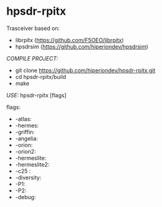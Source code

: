 # hpsdr-rpitx
Trasceiver based on:
- librpitx (https://github.com/F5OEO/librpitx)
- hpsdrsim (https://github.com/hiperiondev/hpsdrsim)

*COMPILE PROJECT:*
- git clone https://github.com/hiperiondev/hpsdr-rpitx.git
- cd hpsdr-rpitx/build
- make

*USE:*
hpsdr-rpitx [flags]

flags:
 - -atlas:  
 - -hermes: 
- -griffin: 
- -angelia: 
- -orion: 
- -orion2: 
- -hermeslite:
- -hermeslite2: 
- -c25 :
- -diversity:  
- -P1:
- -P2:
- -debug:

